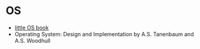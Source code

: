 # OS

- [little OS book](https://littleosbook.github.io/)
- Operating System: Design and Implementation by A.S. Tanenbaum and A.S. Woodhull
